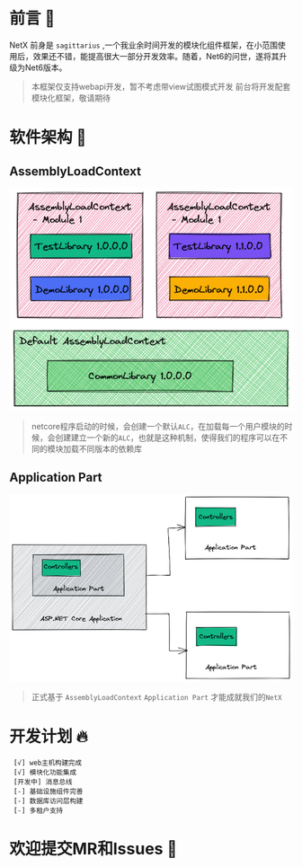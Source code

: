 <!-- https://www.webfx.com/tools/emoji-cheat-sheet/ -->
# 前言 :book:

NetX 前身是 ``` sagittarius ``` ,一个我业余时间开发的模块化组件框架，在小范围使用后，效果还不错，能提高很大一部分开发效率。随着，Net6的问世，遂将其升级为Net6版本。

> 本框架仅支持webapi开发，暂不考虑带view试图模式开发
> 前台将开发配套模块化框架，敬请期待

# 软件架构 :rose:

## AssemblyLoadContext

![这是图片](./doc/images/netx-arch.png#pic_center)

> netcore程序启动的时候，会创建一个默认```ALC```，在加载每一个用户模块的时候，会创建建立一个新的```ALC```，也就是这种机制，使得我们的程序可以在不同的模块加载不同版本的依赖库

## Application Part

![这是图片](./doc/images/netx-apppart-arch.png#pic_center)

> 正式基于 ```AssemblyLoadContext``` ```Application Part``` 才能成就我们的```NetX```

# 开发计划 :fire:

     [√] web主机构建完成
     [√] 模块化功能集成 
     [开发中] 消息总线
     [-] 基础设施组件完善
     [-] 数据库访问层构建
     [-] 多租户支持

# 欢迎提交MR和Issues :pray: